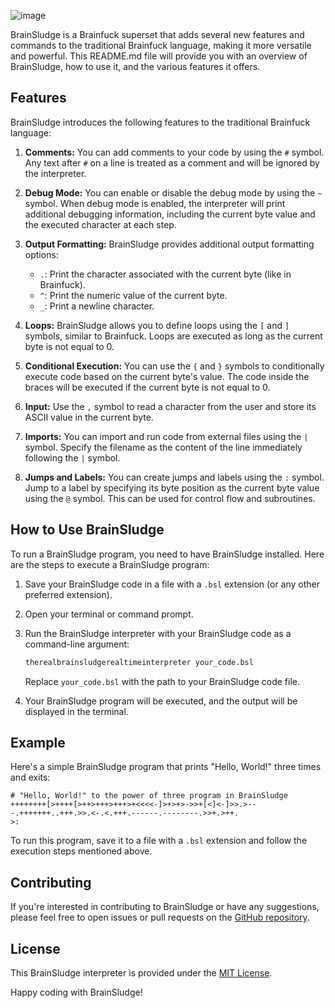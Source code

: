
![image](https://github.com/ChembWoley/BrainSludge/assets/121530631/5e0e3b42-537c-4cd9-8456-92f995e08bee)

BrainSludge is a Brainfuck superset that adds several new features and commands to the traditional Brainfuck language, making it more versatile and powerful. This README.md file will provide you with an overview of BrainSludge, how to use it, and the various features it offers.

## Features

BrainSludge introduces the following features to the traditional Brainfuck language:

1. **Comments:** You can add comments to your code by using the `#` symbol. Any text after `#` on a line is treated as a comment and will be ignored by the interpreter.

2. **Debug Mode:** You can enable or disable the debug mode by using the `~` symbol. When debug mode is enabled, the interpreter will print additional debugging information, including the current byte value and the executed character at each step.

3. **Output Formatting:** BrainSludge provides additional output formatting options:
   - `.`: Print the character associated with the current byte (like in Brainfuck).
   - `^`: Print the numeric value of the current byte.
   - `_`: Print a newline character.

4. **Loops:** BrainSludge allows you to define loops using the `[` and `]` symbols, similar to Brainfuck. Loops are executed as long as the current byte is not equal to 0.

5. **Conditional Execution:** You can use the `{` and `}` symbols to conditionally execute code based on the current byte's value. The code inside the braces will be executed if the current byte is not equal to 0.

6. **Input:** Use the `,` symbol to read a character from the user and store its ASCII value in the current byte.

7. **Imports:** You can import and run code from external files using the `|` symbol. Specify the filename as the content of the line immediately following the `|` symbol.

8. **Jumps and Labels:** You can create jumps and labels using the `:` symbol. Jump to a label by specifying its byte position as the current byte value using the `@` symbol. This can be used for control flow and subroutines.

## How to Use BrainSludge

To run a BrainSludge program, you need to have BrainSludge installed. Here are the steps to execute a BrainSludge program:

1. Save your BrainSludge code in a file with a `.bsl` extension (or any other preferred extension).

2. Open your terminal or command prompt.

3. Run the BrainSludge interpreter with your BrainSludge code as a command-line argument:

   ```sh
   therealbrainsludgerealtimeinterpreter your_code.bsl
   ```

   Replace `your_code.bsl` with the path to your BrainSludge code file.

4. Your BrainSludge program will be executed, and the output will be displayed in the terminal.

## Example

Here's a simple BrainSludge program that prints "Hello, World!" three times and exits:

```BrainSludge
# "Hello, World!" to the power of three program in BrainSludge
++++++++[>++++[>++>+++>+++>+<<<<-]>+>+>->>+[<]<-]>>.>---.+++++++..+++.>>.<-.<.+++.------.--------.>>+.>++.
>:
```

To run this program, save it to a file with a `.bsl` extension and follow the execution steps mentioned above.

## Contributing

If you're interested in contributing to BrainSludge or have any suggestions, please feel free to open issues or pull requests on the [GitHub repository](https://github.com/ChembWoley/BrainSludge).

## License

This BrainSludge interpreter is provided under the [MIT License](LICENSE).

Happy coding with BrainSludge!
